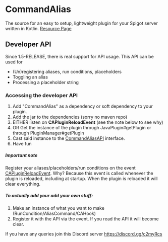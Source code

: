 # CommandAlias
The source for an easy to setup, lightweight plugin for your Spigot server written in Kotlin. [Resource Page](https://www.spigotmc.org/resources/commandalias.44362/)

## Developer API
Since 1.5-RELEASE, there is real support for API usage. This API can be used for
- (Un)registering aliases, run conditions, placeholders
- Toggling an alias
- Processing a placeholder string

### Accessing the developer API
1. Add "CommandAlias" as a dependency or soft dependency to your plugin. 
2. Add the jar to the dependencies (sorry no maven repo)
3. EITHER listen on **CAPluginReloadEvent** (see the note below to see why)
4. OR Get the instance of the plugin through JavaPlugin#getPlugin or through PluginManager#getPlugin 
5. Cast said instance to the 
[CommandAliasAPI](https://github.com/literallyEllie/CommandAlias/tree/master/src/main/kotlin/de/elliepotato/commandalias/CommandAliasAPI.kt) interface.
6. Have fun

##### Important note
Register your aliases/placeholders/run conditions on the event 
[CAPluginReloadEvent](https://github.com/literallyEllie/CommandAlias/tree/master/src/main/kotlin/de/elliepotato/commandalias/event/CAPluginReloadEvent.kt).
Why? Because this event is called whenever the plugin is reloaded, including at startup.
When the plugin is reloaded it will clear everything.

##### To actually add your add your own stuff:
1. Make an instance of what you want to make (RunCondition/AliasCommand/CAHook)
2. Register it with the API via the event. If you read the API it will become clear.

If you have any queries join this Discord server https://discord.gg/c2myRcs 
